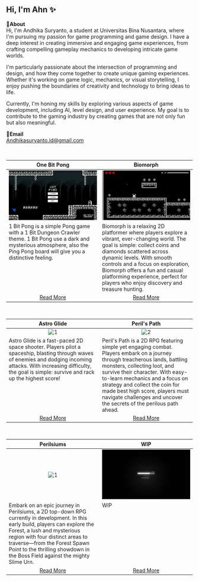 Hi, I'm Ahn ✨
---
**📌About** <br>
Hi, I'm Andhika Suryanto, a student at Universitas Bina Nusantara, where I'm pursuing my passion for game programming and game design. I have a deep interest in creating immersive and engaging game experiences, from crafting compelling gameplay mechanics to developing intricate game worlds.

I'm particularly passionate about the intersection of programming and design, and how they come together to create unique gaming experiences. Whether it's working on game logic, mechanics, or visual storytelling, I enjoy pushing the boundaries of creativity and technology to bring ideas to life.

Currently, I'm honing my skills by exploring various aspects of game development, including AI, level design, and user experience. My goal is to contribute to the gaming industry by creating games that are not only fun but also meaningful.

**📩Email** <br>
Andhikasuryanto.id@gmail.com

<br>

<table width="100%">
  <thead>
    <tr>
      <th width="50%" align="center"><a>One Bit Pong</a></th> <!--tittle-->
      <th width="50%" align="center"><a>Biomorph</a></th> <!--tittle-->
    </tr>
  </thead>
  <tbody>
    <tr>
      <td align="center">
        <img src="https://github.com/Andhika-Suryanto/Andhika-Suryanto/blob/main/Gif/1bitpong2024.10.17-11.49.47.02-ezgif.com-speed.gif" alt="1" style="width:100%;height:auto;">
      </td>
      <td align="center">
        <img src="https://github.com/Andhika-Suryanto/Andhika-Suryanto/blob/main/Gif/Biomorph2024.11.25-11.50.07.03-ezgif.com-video-to-gif-converter%20(1).gif" alt="2" style="width:100%;height:auto;">
      </td>
    </tr>
    <tr>
      <td valign="text-top">1 Bit Pong is a simple Pong game with a 1 Bit Dungeon Crawler theme. 1 Bit Pong use a dark and mysterious atmosphere, also the Ping Pong board will give you a distinctive feeling.</td> <!--desc-->
      <td valign="text-top">Biomorph is a relaxing 2D platformer where players explore a vibrant, ever-changing world. The goal is simple: collect coins and diamonds scattered across dynamic levels. With smooth controls and a focus on exploration, Biomorph offers a fun and casual platforming experience, perfect for players who enjoy discovery and treasure hunting.</td> <!--desc-->
    </tr>
    <tr>
      <td align="center"><a href="https://github.com/Andhika-Suryanto/2D-GPC-1BitPong-Project">Read More</a></td> <!--link1-->
      <td align="center"><a href="https://github.com/Andhika-Suryanto/2D-GPC-Biomorph-Project">Read More</a></td> <!--link2-->
    </tr>
  </tbody>
</table>


<br>


<table width="100%">
  <thead>
    <tr>
      <th width="50%" align="center"><a>Astro Glide</a></th> <!--tittle-->
      <th width="50%" align="center"><a>Peril's Path</a></th> <!--tittle-->
    </tr>
  </thead>
  <tbody>
    <tr>
      <td align="center">
        <img src="https://github.com/Andhika-Suryanto/Andhika-Suryanto/blob/main/Gif/Recording2024-11-14125932.gif" alt="1" style="width:100%;height:auto;">
      </td>
      <td align="center">
        <img src="https://github.com/Andhika-Suryanto/Andhika-Suryanto/blob/main/Gif/PerilsPath2024.11.24-17.45.16.02-ezgif.com-video-to-gif-converter.gif" alt="2" style="width:100%;height:auto;">
      </td>
    </tr>
    <tr>
      <td valign="text-top">Astro Glide is a fast-paced 2D space shooter. Players pilot a spaceship, blasting through waves of enemies and dodging incoming attacks. With increasing difficulty, the goal is simple: survive and rack up the highest score!</td> <!--desc-->
      <td valign="text-top">Peril's Path is a 2D RPG featuring simple yet engaging combat. Players embark on a journey through treacherous lands, battling monsters, collecting loot, and survive their character. With easy-to-learn mechanics and a focus on strategy and collect the coin for made best high score, players must navigate challenges and uncover the secrets of the perilous path ahead.</td> <!--desc-->
    </tr>
    <tr>
      <td align="center"><a href="https://github.com/Andhika-Suryanto/2D-GPC-AstroGlide-Project">Read More</a></td> <!--link1-->
      <td align="center"><a href="https://github.com/Andhika-Suryanto/2D-GPC-PerilsPath-Project">Read More</a></td> <!--link2-->
    </tr>
  </tbody>
</table>

<br>


<table width="100%">
  <thead>
    <tr>
      <th width="50%" align="center"><a>Perilsiums</a></th> <!--tittle-->
      <th width="50%" align="center"><a>WIP</a></th> <!--tittle-->
    </tr>
  </thead>
  <tbody>
    <tr>
      <td align="center">
        <img src="https://github.com/Andhika-Suryanto/Andhika-Suryanto/blob/main/Gif/Perilsiums%202024.12.11%20-%2007.58.15.01%20(1)%20(online-video-cutter.com).gif" alt="1" style="width:100%;height:auto;">
      </td>
      <td align="center">
        <img src="https://github.com/Andhika-Suryanto/Andhika-Suryanto/blob/main/Gif/wallpaperflare.com_wallpaper%20(1).jpg" alt="2" style="width:100%;height:auto;">
      </td>
    </tr>
    <tr>
      <td valign="text-top">Embark on an epic journey in Perilsiums, a 2D top-down RPG currently in development. In this early build, players can explore the Forest, a lush and mysterious region with four distinct areas to traverse—from the Forest Spawn Point to the thrilling showdown in the Boss Field against the mighty Slime Urn.</td> <!--desc-->
      <td valign="text-top">WIP</td> <!--desc-->
    </tr>
    <tr>
      <td align="center"><a href="https://github.com/Andhika-Suryanto/2D-GPC-AstroGlide-Project">Read More</a></td> <!--link1-->
      <td align="center"><a href="WIP">Read More</a></td> <!--link2-->
    </tr>
  </tbody>
</table>
